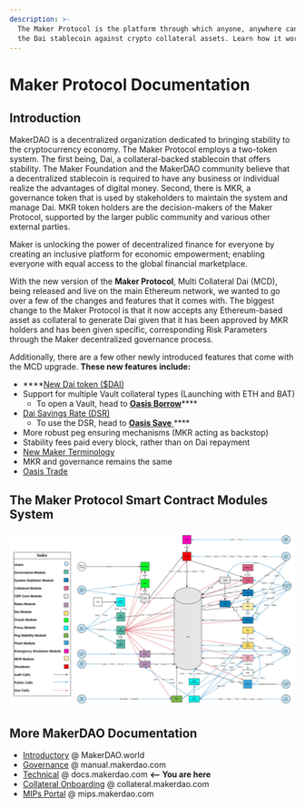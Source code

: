 ```yaml
---
description: >-
  The Maker Protocol is the platform through which anyone, anywhere can generate
  the Dai stablecoin against crypto collateral assets. Learn how it works.
---
```


# Maker Protocol Documentation

## Introduction&#x20;

MakerDAO is a decentralized organization dedicated to bringing stability to the cryptocurrency economy. The Maker Protocol employs a two-token system. The first being, Dai, a collateral-backed stablecoin that offers stability. The Maker Foundation and the MakerDAO community believe that a decentralized stablecoin is required to have any business or individual realize the advantages of digital money. Second, there is MKR, a governance token that is used by stakeholders to maintain the system and manage Dai. MKR token holders are the decision-makers of the Maker Protocol, supported by the larger public community and various other external parties.&#x20;

Maker is unlocking the power of decentralized finance for everyone by creating an inclusive platform for economic empowerment; enabling everyone with equal access to the global financial marketplace.

With the new version of the **Maker Protocol**, Multi Collateral Dai (MCD), being released and live on the main Ethereum network, we wanted to go over a few of the changes and features that it comes with. The biggest change to the Maker Protocol is that it now accepts any Ethereum-based asset as collateral to generate Dai given that it has been approved by MKR holders and has been given specific, corresponding Risk Parameters through the Maker decentralized governance process.&#x20;

Additionally, there are a few other newly introduced features that come with the MCD upgrade. **These new features include:**

* ****[New Dai token ($DAI)](https://blog.makerdao.com/creating-the-brand-identity-for-the-worlds-first-unbiased-currency-dai/)
* Support for multiple Vault collateral types (Launching with ETH and BAT)
  * To open a Vault, head to [**Oasis Borrow**](https://oasis.app/borrow)****
* [Dai Savings Rate (DSR)](https://blog.makerdao.com/why-the-dai-savings-rate-is-a-game-changer-for-the-defi-ecosystem-and-beyond/)&#x20;
  * To use the DSR, head to [**Oasis Save** ](https://oasis.app/save)****
* More robust peg ensuring mechanisms (MKR acting as backstop)
* Stability fees paid every block, rather than on Dai repayment
* [New Maker Terminology ](https://blog.makerdao.com/say-goodbye-to-cdps-and-hello-to-maker-vaults/)
* MKR and governance remains the same
* [Oasis Trade](https://oasis.app/trade)

## The Maker Protocol Smart Contract Modules System

![The Maker Protocol System Diagram](<.gitbook/assets/MCD System 2.1.png>)

## More MakerDAO Documentation

* [Introductory](https://makerdao.world/en/) @ MakerDAO.world
* [Governance](https://manual.makerdao.com) @ manual.makerdao.com&#x20;
* [Technical](https://docs.makerdao.com) @ docs.makerdao.com **<-- You are here**
* [Collateral Onboarding](https://collateral.makerdao.com) @ collateral.makerdao.com
* [MIPs Portal](https://mips.makerdao.com) @ mips.makerdao.com
